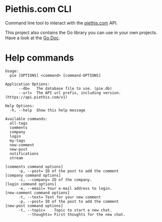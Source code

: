 Piethis.com CLI
===============

Command line tool to interact with the [piethis.com](https://www.piethis.com) API.

This project also contains the Go library you can use in your own projects. Have a look at the [Go Doc](http://godoc.org/github.com/piethis/cli/pie).


Help commands
=============

```
Usage:
  pie [OPTIONS] <command> [command-OPTIONS]

Application Options:
      --db=   The database file to use. (pie.db)
      --url=  The API url prefix, including version. (https://api.piethis.com/v1)

Help Options:
  -h, --help  Show this help message

Available commands:
  all-tags
  comments
  company
  login
  my-tags
  new-comment
  new-post
  notifications
  stream

[comments command options]
      -p, --post= ID of the post to add the comment
[company command options]
      -c, --company= ID of the company.
[login command options]
      -e, --email= Your e-mail address to login.
[new-comment command options]
      -t, --text= Text for your new comment
      -p, --post= ID of the post to add the comment
[new-post command options]
      -t, --topic=    Topic to start a new chat.
          --thoughts= First thoughts for the new chat.
```

